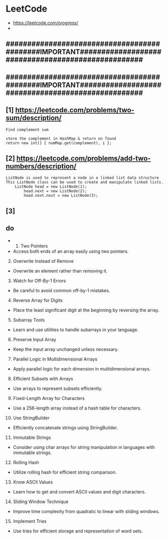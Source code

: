 # LeetCode

- https://leetcode.com/progress/
- 

## ############################################IMPORTANT###################################################



## ############################################IMPORTANT###################################################





## [1] https://leetcode.com/problems/two-sum/description/
```
Find complement sum

store the complement in HashMap & return on found
return new int[] { numMap.get(complement), i };
```
## [2] https://leetcode.com/problems/add-two-numbers/description/
```
ListNode is used to represent a node in a linked list data structure
This ListNode class can be used to create and manipulate linked lists.
    ListNode head = new ListNode(1);
        head.next = new ListNode(2);
        head.next.next = new ListNode(3);

```

## [3] 












## do
- 1. Two Pointers
 - Access both ends of an array easily using two pointers.

2. Overwrite Instead of Remove
 - Overwrite an element rather than removing it.

3. Watch for Off-By-1 Errors
 - Be careful to avoid common off-by-1 mistakes.

4. Reverse Array for Digits
 - Place the least significant digit at the beginning by reversing the array.

5. Subarray Tools
 - Learn and use utilities to handle subarrays in your language.

6. Preserve Input Array
 - Keep the input array unchanged unless necessary.

7. Parallel Logic in Multidimensional Arrays
 - Apply parallel logic for each dimension in multidimensional arrays.

8. Efficient Subsets with Arrays
 - Use arrays to represent subsets efficiently.

9. Fixed-Length Array for Characters
 - Use a 256-length array instead of a hash table for characters.

10. Use StringBuilder
 - Efficiently concatenate strings using StringBuilder.

11. Immutable Strings
 - Consider using char arrays for string manipulation in languages with immutable strings.

12. Rolling Hash
 - Utilize rolling hash for efficient string comparison.

13. Know ASCII Values
 - Learn how to get and convert ASCII values and digit characters.

14. Sliding Window Technique
 - Improve time complexity from quadratic to linear with sliding windows.

15. Implement Tries
 - Use tries for efficient storage and representation of word sets.



